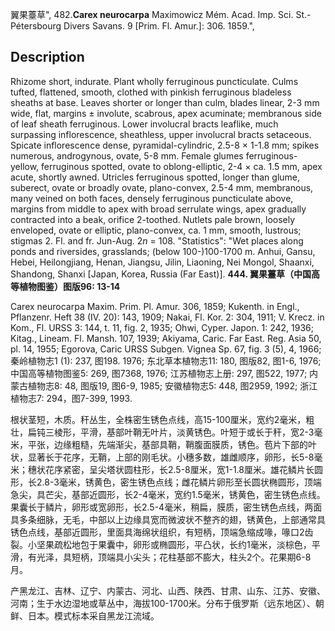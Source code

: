 翼果薹草",
482.**Carex neurocarpa** Maximowicz Mém. Acad. Imp. Sci. St.-Pétersbourg Divers Savans. 9 [Prim. Fl. Amur.]: 306. 1859.",

## Description
Rhizome short, indurate. Plant wholly ferruginous puncticulate. Culms tufted, flattened, smooth, clothed with pinkish ferruginous bladeless sheaths at base. Leaves shorter or longer than culm, blades linear, 2-3 mm wide, flat, margins ± involute, scabrous, apex acuminate; membranous side of leaf sheath ferruginous. Lower involucral bracts leaflike, much surpassing inflorescence, sheathless, upper involucral bracts setaceous. Spicate inflorescence dense, pyramidal-cylindric, 2.5-8 × 1-1.8 mm; spikes numerous, androgynous, ovate, 5-8 mm. Female glumes ferruginous-yellow, ferruginous spotted, ovate to oblong-elliptic, 2-4 × ca. 1.5 mm, apex acute, shortly awned. Utricles ferruginous spotted, longer than glume, suberect, ovate or broadly ovate, plano-convex, 2.5-4 mm, membranous, many veined on both faces, densely ferruginous puncticulate above, margins from middle to apex with broad serrulate wings, apex gradually contracted into a beak, orifice 2-toothed. Nutlets pale brown, loosely enveloped, ovate or elliptic, plano-convex, ca. 1 mm, smooth, lustrous; stigmas 2. Fl. and fr. Jun-Aug. 2*n* = 108.
  "Statistics": "Wet places along ponds and riversides, grasslands; (below 100-)100-1700 m. Anhui, Gansu, Hebei, Heilongjiang, Henan, Jiangsu, Jilin, Liaoning, Nei Mongol, Shaanxi, Shandong, Shanxi [Japan, Korea, Russia (Far East)].
**444. 翼果薹草（中国高等植物图鉴）图版96: 13-14**

Carex neurocarpa Maxim. Prim. Pl. Amur. 306, 1859; Kukenth. in Engl., Pflanzenr. Heft 38 (IV. 20): 143, 1909; Nakai, Fl. Kor. 2: 304, 1911; V. Krecz. in Kom., Fl. URSS 3: 144, t. 11, fig. 2, 1935; Ohwi, Cyper. Japon. 1: 242, 1936; Kitag., Lineam. Fl. Mansh. 107, 1939; Akiyama, Caric. Far East. Reg. Asia 50, pl. 14, 1955; Egorova, Caric URSS Subgen. Vignea Sp. 67, fig. 3 (5), 4, 1966; 秦岭植物志1 (1): 237, 图198. 1976; 东北草本植物志11: 180, 图版82, 图1-6, 1976; 中国高等植物图鉴5: 269, 图7368, 1976; 江苏植物志上册: 297, 图522, 1977; 内蒙古植物志8: 48, 图版19, 图6-9, 1985; 安徽植物志5: 448, 图2959, 1992; 浙江植物志7: 294，图7-399, 1993.

根状茎短，木质。秆丛生，全株密生锈色点线，高15-100厘米，宽约2毫米，粗壮，扁钝三棱形，平滑，基部叶鞘无叶片，淡黄锈色。叶短于或长于秆，宽2-3毫米，平张，边缘粗糙，先端渐尖，基部具鞘，鞘腹面膜质，锈色。苞片下部的叶状，显著长于花序，无鞘，上部的刚毛状。小穗多数，雄雌顺序，卵形，长5-8毫米；穗状花序紧密，呈尖塔状圆柱形，长2.5-8厘米，宽1-1.8厘米。雄花鳞片长圆形，长2.8-3毫米，锈黄色，密生锈色点线；雌花鳞片卵形至长圆状椭圆形，顶端急尖，具芒尖，基部近圆形，长2-4毫米，宽约1.5毫米，锈黄色，密生锈色点线。果囊长于鳞片，卵形或宽卵形，长2.5-4毫米，稍扁，膜质，密生锈色点线，两面具多条细脉，无毛，中部以上边缘具宽而微波状不整齐的翅，锈黄色，上部通常具锈色点线，基部近圆形，里面具海绵状组织，有短柄，顶端急缩成喙，喙口2齿裂。小坚果疏松地包于果囊中，卵形或椭圆形，平凸状，长约1毫米，淡棕色，平滑，有光泽，具短柄，顶端具小尖头；花柱基部不膨大，柱头2个。花果期6-8月。

产黑龙江、吉林、辽宁、内蒙古、河北、山西、陕西、甘肃、山东、江苏、安徽、河南；生于水边湿地或草丛中，海拔100-1700米。分布于俄罗斯（远东地区）、朝鲜、日本。模式标本采自黑龙江流域。
